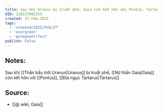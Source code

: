 ```yaml
---
title: Sau khi Uranus bị truất phế, Gaia còn kết hôn với Pontus, Tartarus
UID: 220227082153
created: 27-Feb-2022
tags:
  - 'created/2022/Feb/27'
  - 'evergreen'
  - 'permanent/fact'
publish: False
---
```

## Notes:
Sau khi [[Thần bầu trời Uranus|Uranus]] bị truất phế, [[Nữ thần Gaia|Gaia]] còn kết hôn với [[Pontus]], [[Địa ngục Tartarus|Tartarus]]

## Source:
- [[@ wiki, Gaia]]




